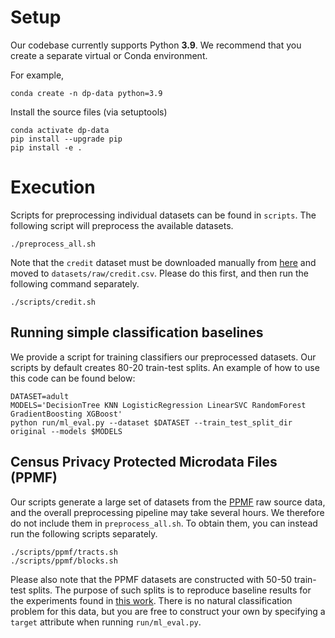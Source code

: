 # Setup

Our codebase currently supports Python **3.9**. We recommend that you create a separate virtual or Conda environment.

For example,
````
conda create -n dp-data python=3.9
````

Install the source files (via setuptools)
````
conda activate dp-data
pip install --upgrade pip
pip install -e .
````

# Execution

Scripts for preprocessing individual datasets can be found in `scripts`. The following script will preprocess the available datasets.
````
./preprocess_all.sh
````
Note that the `credit` dataset must be downloaded manually from [here](https://www.kaggle.com/datasets/mlg-ulb/creditcardfraud) and moved to `datasets/raw/credit.csv`. Please do this first, and then run the following command separately.
````
./scripts/credit.sh
````

## Running simple classification baselines
We provide a script for training classifiers our preprocessed datasets. Our scripts by default creates 80-20 train-test splits. An example of how to use this code can be found below:
````
DATASET=adult
MODELS='DecisionTree KNN LogisticRegression LinearSVC RandomForest GradientBoosting XGBoost'
python run/ml_eval.py --dataset $DATASET --train_test_split_dir original --models $MODELS
````

## Census Privacy Protected Microdata Files (PPMF)

Our scripts generate a large set of datasets from the [PPMF](https://www.census.gov/programs-surveys/decennial-census/decade/2020/planning-management/process/disclosure-avoidance/2020-das-development.html) raw source data, and the overall preprocessing pipeline may take several hours. We therefore do not include them in `preprocess_all.sh`. To obtain them, you can instead run the following scripts separately.
````
./scripts/ppmf/tracts.sh
./scripts/ppmf/blocks.sh
````

Please also note that the PPMF datasets are constructed with 50-50 train-test splits. The purpose of such splits is to reproduce baseline results for the experiments found in [this work](https://arxiv.org/abs/2211.03128). There is no natural classification problem for this data, but you are free to construct your own by specifying a `target` attribute when running `run/ml_eval.py`.